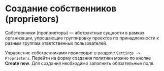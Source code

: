 # Создание собственников (proprietors)

Собственники (проприеторы) — абстрактные сущности в рамках организации, упрощающие группировку проектов по принадлежности к разным группам ответственных пользователей.

Управление собственниками происходит в разделе `Settings -> Proprietors`. Перейти на форму создания политики можно по кнопке **Create new**. Для создания необходимо заполнить обязательные поля.